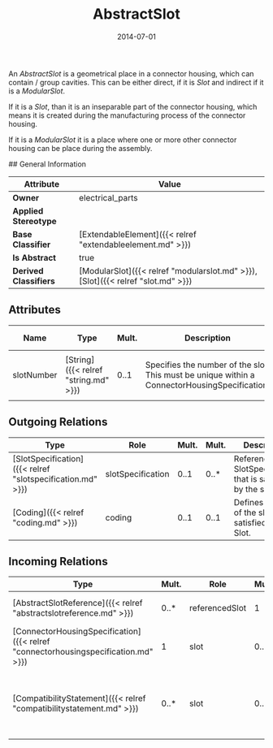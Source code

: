 ﻿---
title: AbstractSlot
toc: false
type: specs
date: "2014-07-01"
draft: false
specification: VEC
version: 1.1.1
documentType: "Recommendation"
elementType: Class
classes:
  - AbstractSlot
menu_name: vec-1.1.1
---
<p> An <i>AbstractSlot</i> is a geometrical place in a connector housing, which can contain / group cavities. This can be either direct, if it is <i>Slot</i> and indirect if it is a <i>ModularSlot</i>.     </p>      <p> If it is a <i>Slot</i>, than it is an inseparable part of the connector housing, which means it is created during the manufacturing process of the connector housing.     </p>      <p> If it is a <i>ModularSlot</i> it is a place where one or more other connector housing can be place during the assembly.      </p>
## General Information

| Attribute               | Value |
|-------------------------|-------|
| **Owner**               | electrical_parts |
| **Applied Stereotype**  |   |
| **Base Classifier**     | [ExtendableElement]({{< relref "extendableelement.md" >}})<br/>  |
| **Is Abstract**         | true |
| **Derived Classifiers** | [ModularSlot]({{< relref "modularslot.md" >}}), [Slot]({{< relref "slot.md" >}}) |

## Attributes
|  Name  |  Type  |  Mult.  |  Description  |  Owning Classifier  |
|--------|--------|---------|---------------|--------------|
|slotNumber | [String]({{< relref "string.md" >}}) | 0..1 | <p>Specifies the number of the slot. This must be unique within a ConnectorHousingSpecification.  </p> | [AbstractSlot]({{< relref "abstractslot.md" >}}) |

## Outgoing Relations
|    Type  |   Role   |   Mult.   |   Mult.   |   Description   |
|----------|----------|-----------|-----------|-----------------|
| [SlotSpecification]({{< relref "slotspecification.md" >}}) | slotSpecification | 0..1 | 0..* | References the SlotSpecification that is satisfied by the slot. |
| [Coding]({{< relref "coding.md" >}}) | coding | 0..1 | 0..1 | Defines coding of the slot that is satisfied by the Slot. |
##  Incoming Relations
|    Type  |   Mult.  |   Role    |   Mult.   |   Description  |
|----------|----------|-----------|-----------|----------------|
| [AbstractSlotReference]({{< relref "abstractslotreference.md" >}}) | 0..* | referencedSlot | 1 | Points to the slot referenced by the slot reference. |
| [ConnectorHousingSpecification]({{< relref "connectorhousingspecification.md" >}}) | 1 | slot | 0..* | Specifies the slots forming the ConnectorHousing. |
| [CompatibilityStatement]({{< relref "compatibilitystatement.md" >}}) | 0..* | slot | 0..* | <p> References explicit Slots for which the compatibility statement is stated.      </p> |
